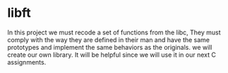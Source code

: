 # libft
In this project we must recode a set of functions from the libc, They must comply with the way they are defined in their man and have the same prototypes and implement the same behaviors as the originals. we will create our own library. It will be helpful since we will use it in our next C assignments.

